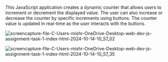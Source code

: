  This JavaScript application creates a dynamic counter that allows 
users to increment or decrement the displayed value. The user can also increase 
or decrease the counter by specific increments using buttons. The counter value is 
updated in real-time as the user interacts with the buttons.


![screencapture-file-C-Users-mishr-OneDrive-Desktop-web-dev-js-assignment-task-1-index-html-2024-10-14-10_57_02](https://github.com/user-attachments/assets/747ee285-99e4-4e8c-a21a-739940bb51d9)

![screencapture-file-C-Users-mishr-OneDrive-Desktop-web-dev-js-assignment-task-1-index-html-2024-10-14-10_57_35](https://github.com/user-attachments/assets/4ee091b7-a6f7-4bbc-bb0e-b11316b22e67)
